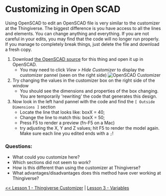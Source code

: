 # Customizing in Open SCAD
Using OpenSCAD to edit an OpenSCAD file is very similar to the customizer at the Thingiverse. The biggest difference is you have access to all the lines and elements. You can change anything and everything.  If you are not careful in your edits, you may find that the code will no longer run properly. If you manage to completely break things, just delete the file and download a fresh copy.

1. Download [the OpenSCAD source](https://www.thingiverse.com/download:3451533) for this thing and open it up in OpenSCAD. 
    * You may need to click *View > Hide Customizer* to display the customizer pannel (seen on the right side)
![OpenSCAD Customizer](https://github.com/txoof/sliding_box/raw/master/Lessons/L1_OpenScad_Customizer.png)
2. Try changing the values in the customizer box on the right side of the window
    * You should see the dimensions and properties of the box changing. You are temporarily 'rewriting' the code that generates this design.
3. Now look in the left hand pannel with the code and find the `[ Outside Dimensions ]` section
    - Locate the line that looks like: boxX = 40;
    - Change the line to match this: boxX = 50;
    - Press F5 to render a preview (fn-F5 on a Mac)
    - try adjusting the X, Y and Z values; hit F5 to render the model again. Make sure each line you edited ends with a `;`!

### Questions:
* What could you customize here?
* Which sections did not seem to work?
* How is this different than using the customizer at Thingiverse?
* What advantages/disadvantages does this method have over working at Thingiverse?

[<< Lesson 1 - Thingiverse Customizer](./Lesson1_Customizer.md) | [Lesson 3 - Variables](Lesson2_Variables.md)
